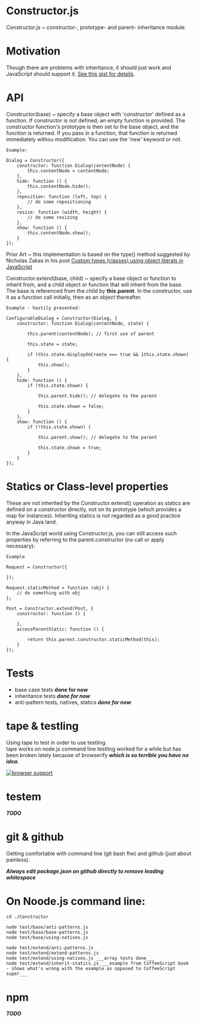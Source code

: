 ﻿Constructor.js
=====================

Constructor.js ~ constructor-, prototype- and parent- inheritance module. 

Motivation
==========

Though there are problems with inheritance, it should just work and JavaScript 
should support it.  [See this gist for details](https://gist.github.com/dfkaye/4948675 "constructor-api-proposal").

API
===

Constructor(base) ~ specify a base object with 'constructor' defined as a 
    function.  If constructor is not defined, an empty function is provided.
    The constructor function's prototype is then set to the base object, and the
    function is returned.  If you pass in a function, that function is returned
    immediately withou modification.  You can use the 'new' keyword or not.
    
    Example:
    
    Dialog = Constructor({
        constructor: function Dialog(contentNode) {
            this.contentNode = contentNode;
        },
        hide: function () {
            this.contentNode.hide();
        },
        reposition: function (left, top) {
            // do some repositioning
        },
        resize: function (width, height) {
            // do some resizing
        },
        show: function () {
            this.contentNode.show();
        }
    });
    
Prior Art ~ this implementation is based on the type() method suggested by
    Nicholas Zakas in his post [Custom types (classes) using object literals in 
    JavaScript](http://www.nczonline.net/blog/2011/11/04/custom-types-classes-using-object-literals-in-javascript/ "Custom types (classes) using object literals in JavaScript")
    
Constructor.extend(base, child) ~ specify a base object or function to inherit 
    from, and a child object or function that will inherit from the base.  The
    base is referenced from the child by __this.parent__.  In the constructor,
    use it as a function call initially, then as an object thereafter.
    
    Example - hastily presented:

    ConfigurableDialog = Constructor(Dialog, {
        constructor: function Dialog(contentNode, state) {
        
            this.parent(contentNode); // first use of parent
            
            this.state = state;
            
            if (this.state.displayOnCreate === true && 1this.state.shown) {
                this.show();
            }
        },
        hide: function () {
            if (this.state.shown) {
            
                this.parent.hide(); // delegate to the parent
                
                this.state.shown = false;
            }
        },
        show: function () {
            if (!this.state.shown) {
            
                this.parent.show(); // delegate to the parent
                
                this.state.shown = true;
            }
        }
    });
    
    
Statics or Class-level properties
=================================

These are not inherited by the Constructor.extend() operation as statics are 
defined on a constructor directly, not on its prototype (which provides a map 
for instances).  Inheriting statics is not regarded as a good practice anyway in
Java land.  

In the JavaScript world using Constructor.js, you can still access such
properties by referring to the parent.constructor (no call or apply necessary):

    Example
    
    Request = Constructor({
    
    });
    
    Request.staticMethod = function (obj) {
        // do something with obj
    };
    
    Post = Constructor.extend(Post, {
        constructor: function () {
        
        },
        accessParentStatic: function () {
            
            return this.parent.constructor.staticMethod(this);
        }
    });
    
    


Tests
=====

* base case tests __done for now__
* inheritance tests ___done for now___
* anti-pattern tests, natives, statics ___done for now___

tape & testling
===============

Using tape to test in order to use testling.  
tape works on node.js command line
testling worked for a while but has been broken lately because of browserify 
___which is so terrible you have no idea.___

[![browser support](http://ci.testling.com/dfkaye/Constructor.png)](http://ci.testling.com/dfkaye/Constructor)

testem
======

___TODO___

git & github
============

Getting comfortable with command line (git bash ftw) and github (just about painless). 

___Always edit package.json on github directly to remove leading whitespace___


On Noode.js command line:
=========================

    cd ./Constructor
  
    node test/base/anti-patterns.js
    node test/base/base-patterns.js
    node test/base/using-natives.js
    
    node test/extend/anti-patterns.js 
    node test/extend/extend-patterns.js
    node test/extend/using-natives.js ___array tests done___
    node test/extend/inherit-statics.js ___example from CoffeeScript book - shows what's wrong with the example as opposed to CoffeeScript super___

npm
============

___TODO___